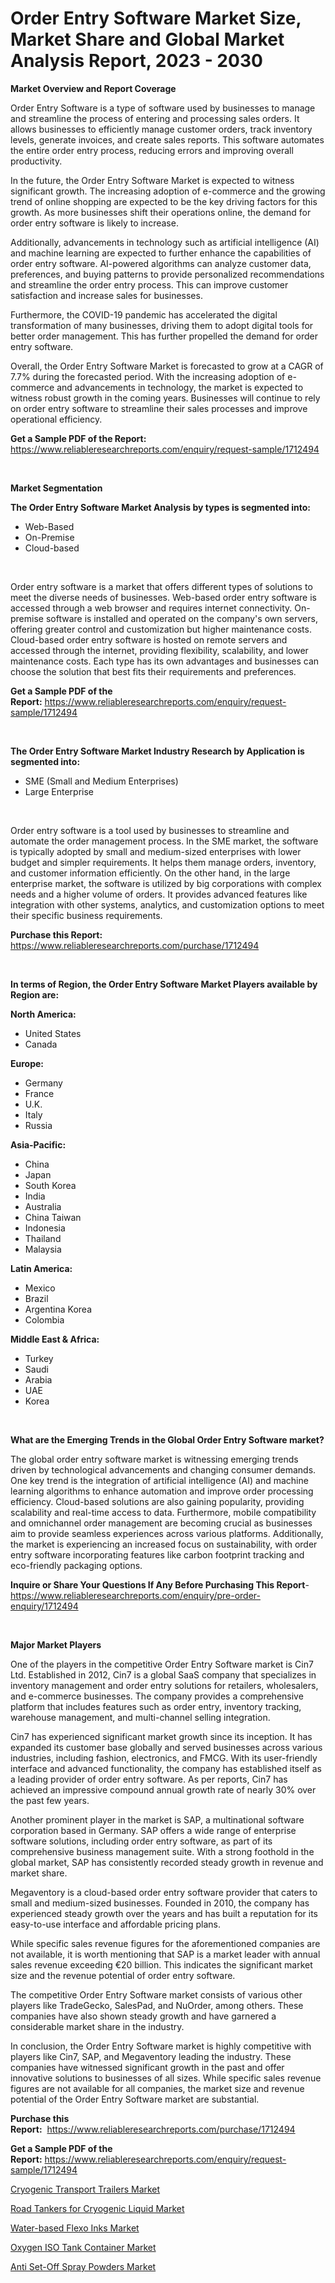 <p><h1>Order Entry Software Market Size, Market Share and Global Market Analysis Report, 2023 - 2030</h1></p><p><strong>Market Overview and Report Coverage</strong></p>
<p><p>Order Entry Software is a type of software used by businesses to manage and streamline the process of entering and processing sales orders. It allows businesses to efficiently manage customer orders, track inventory levels, generate invoices, and create sales reports. This software automates the entire order entry process, reducing errors and improving overall productivity.</p><p>In the future, the Order Entry Software Market is expected to witness significant growth. The increasing adoption of e-commerce and the growing trend of online shopping are expected to be the key driving factors for this growth. As more businesses shift their operations online, the demand for order entry software is likely to increase.</p><p>Additionally, advancements in technology such as artificial intelligence (AI) and machine learning are expected to further enhance the capabilities of order entry software. AI-powered algorithms can analyze customer data, preferences, and buying patterns to provide personalized recommendations and streamline the order entry process. This can improve customer satisfaction and increase sales for businesses.</p><p>Furthermore, the COVID-19 pandemic has accelerated the digital transformation of many businesses, driving them to adopt digital tools for better order management. This has further propelled the demand for order entry software.</p><p>Overall, the Order Entry Software Market is forecasted to grow at a CAGR of 7.7% during the forecasted period. With the increasing adoption of e-commerce and advancements in technology, the market is expected to witness robust growth in the coming years. Businesses will continue to rely on order entry software to streamline their sales processes and improve operational efficiency.</p></p>
<p><strong>Get a Sample PDF of the Report:</strong> <a href="https://www.reliableresearchreports.com/enquiry/request-sample/1712494">https://www.reliableresearchreports.com/enquiry/request-sample/1712494</a></p>
<p>&nbsp;</p>
<p><strong>Market Segmentation</strong></p>
<p><strong>The Order Entry Software Market Analysis by types is segmented into:</strong></p>
<p><ul><li>Web-Based</li><li>On-Premise</li><li>Cloud-based</li></ul></p>
<p>&nbsp;</p>
<p><p>Order entry software is a market that offers different types of solutions to meet the diverse needs of businesses. Web-based order entry software is accessed through a web browser and requires internet connectivity. On-premise software is installed and operated on the company's own servers, offering greater control and customization but higher maintenance costs. Cloud-based order entry software is hosted on remote servers and accessed through the internet, providing flexibility, scalability, and lower maintenance costs. Each type has its own advantages and businesses can choose the solution that best fits their requirements and preferences.</p></p>
<p><strong>Get a Sample PDF of the Report:</strong>&nbsp;<a href="https://www.reliableresearchreports.com/enquiry/request-sample/1712494">https://www.reliableresearchreports.com/enquiry/request-sample/1712494</a></p>
<p>&nbsp;</p>
<p><strong>The Order Entry Software Market Industry Research by Application is segmented into:</strong></p>
<p><ul><li>SME (Small and Medium Enterprises)</li><li>Large Enterprise</li></ul></p>
<p>&nbsp;</p>
<p><p>Order entry software is a tool used by businesses to streamline and automate the order management process. In the SME market, the software is typically adopted by small and medium-sized enterprises with lower budget and simpler requirements. It helps them manage orders, inventory, and customer information efficiently. On the other hand, in the large enterprise market, the software is utilized by big corporations with complex needs and a higher volume of orders. It provides advanced features like integration with other systems, analytics, and customization options to meet their specific business requirements.</p></p>
<p><strong>Purchase this Report:</strong>&nbsp; <a href="https://www.reliableresearchreports.com/purchase/1712494">https://www.reliableresearchreports.com/purchase/1712494</a></p>
<p>&nbsp;</p>
<p><strong>In terms of Region, the Order Entry Software Market Players available by Region are:</strong></p>
<p>
    <p> <strong> North America: </strong>
        <ul>
            <li>United States</li>
            <li>Canada</li>
        </ul>
        </p> 
    <p> <strong> Europe: </strong>
        <ul>
            <li>Germany</li>
            <li>France</li>
            <li>U.K.</li>
            <li>Italy</li>
            <li>Russia</li>
        </ul>
        </p> 
    <p> <strong> Asia-Pacific: </strong>
        <ul>
            <li>China</li>
            <li>Japan</li>
            <li>South Korea</li>
            <li>India</li>
            <li>Australia</li>
            <li>China Taiwan</li>
            <li>Indonesia</li>
            <li>Thailand</li>
            <li>Malaysia</li>
        </ul>
        </p> 
    <p> <strong> Latin America: </strong>
        <ul>
            <li>Mexico</li>
            <li>Brazil</li>
            <li>Argentina Korea</li>
            <li>Colombia</li>
        </ul>
        </p> 
    <p> <strong> Middle East & Africa: </strong>
        <ul>
            <li>Turkey</li>
            <li>Saudi</li>
            <li>Arabia</li>
            <li>UAE</li>
            <li>Korea</li>
        </ul>
    </p>
    </p>
<p>&nbsp;</p>
<p><strong>What are the Emerging Trends in the Global Order Entry Software market?</strong></p>
<p><p>The global order entry software market is witnessing emerging trends driven by technological advancements and changing consumer demands. One key trend is the integration of artificial intelligence (AI) and machine learning algorithms to enhance automation and improve order processing efficiency. Cloud-based solutions are also gaining popularity, providing scalability and real-time access to data. Furthermore, mobile compatibility and omnichannel order management are becoming crucial as businesses aim to provide seamless experiences across various platforms. Additionally, the market is experiencing an increased focus on sustainability, with order entry software incorporating features like carbon footprint tracking and eco-friendly packaging options.</p></p>
<p><strong>Inquire or Share Your Questions If Any Before Purchasing This Report</strong>- <a href="https://www.reliableresearchreports.com/enquiry/pre-order-enquiry/1712494">https://www.reliableresearchreports.com/enquiry/pre-order-enquiry/1712494</a></p>
<p>&nbsp;</p>
<p><strong>Major Market Players</strong></p>
<p><p>One of the players in the competitive Order Entry Software market is Cin7 Ltd. Established in 2012, Cin7 is a global SaaS company that specializes in inventory management and order entry solutions for retailers, wholesalers, and e-commerce businesses. The company provides a comprehensive platform that includes features such as order entry, inventory tracking, warehouse management, and multi-channel selling integration.</p><p>Cin7 has experienced significant market growth since its inception. It has expanded its customer base globally and served businesses across various industries, including fashion, electronics, and FMCG. With its user-friendly interface and advanced functionality, the company has established itself as a leading provider of order entry software. As per reports, Cin7 has achieved an impressive compound annual growth rate of nearly 30% over the past few years.</p><p>Another prominent player in the market is SAP, a multinational software corporation based in Germany. SAP offers a wide range of enterprise software solutions, including order entry software, as part of its comprehensive business management suite. With a strong foothold in the global market, SAP has consistently recorded steady growth in revenue and market share.</p><p>Megaventory is a cloud-based order entry software provider that caters to small and medium-sized businesses. Founded in 2010, the company has experienced steady growth over the years and has built a reputation for its easy-to-use interface and affordable pricing plans.</p><p>While specific sales revenue figures for the aforementioned companies are not available, it is worth mentioning that SAP is a market leader with annual sales revenue exceeding €20 billion. This indicates the significant market size and the revenue potential of order entry software.</p><p>The competitive Order Entry Software market consists of various other players like TradeGecko, SalesPad, and NuOrder, among others. These companies have also shown steady growth and have garnered a considerable market share in the industry.</p><p>In conclusion, the Order Entry Software market is highly competitive with players like Cin7, SAP, and Megaventory leading the industry. These companies have witnessed significant growth in the past and offer innovative solutions to businesses of all sizes. While specific sales revenue figures are not available for all companies, the market size and revenue potential of the Order Entry Software market are substantial.</p></p>
<p><strong>Purchase this Report:</strong>&nbsp;&nbsp;<a href="https://www.reliableresearchreports.com/purchase/1712494">https://www.reliableresearchreports.com/purchase/1712494</a></p>
<p></p>
<p><strong>Get a Sample PDF of the Report:</strong>&nbsp;<a href="https://www.reliableresearchreports.com/enquiry/request-sample/1712494">https://www.reliableresearchreports.com/enquiry/request-sample/1712494</a></p>
<p><p><a href="https://medium.com/@chasegibson1901/cryogenic-transport-trailers-market-report-reveals-the-latest-trends-and-growth-opportunities-of-5fc1010f1edc">Cryogenic Transport Trailers Market</a></p><p><a href="https://medium.com/@keenanmarks2023/road-tankers-for-cryogenic-liquid-market-comprehensive-assessment-by-type-application-and-503f5ba1c1b0">Road Tankers for Cryogenic Liquid Market</a></p><p><a href="https://github.com/abdelrhmankishk22/Market-Research-Report-List-1/blob/main/water-based-flexo-inks-market.md">Water-based Flexo Inks Market</a></p><p><a href="https://medium.com/@lilakautzer2023/decoding-oxygen-iso-tank-container-market-metrics-market-share-trends-and-growth-patterns-7c20dc0bddf6">Oxygen ISO Tank Container Market</a></p><p><a href="https://github.com/mahnoor2003/Market-Research-Report-List-1/blob/main/anti-set-off-spray-powders-market.md">Anti Set-Off Spray Powders Market</a></p></p>